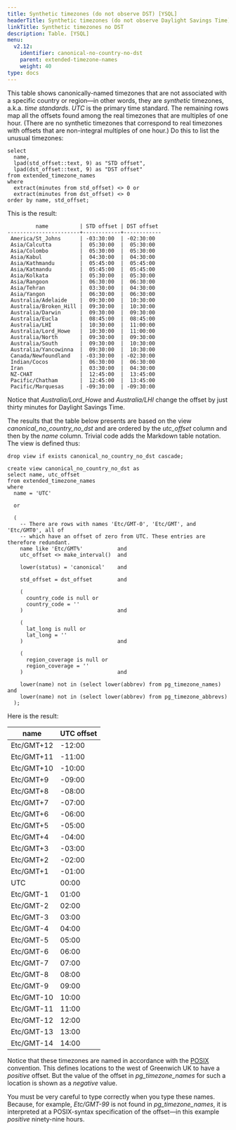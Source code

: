 ```yaml
---
title: Synthetic timezones (do not observe DST) [YSQL]
headerTitle: Synthetic timezones (do not observe Daylight Savings Time)
linkTitle: Synthetic timezones no DST
description: Table. [YSQL]
menu:
  v2.12:
    identifier: canonical-no-country-no-dst
    parent: extended-timezone-names
    weight: 40
type: docs
---
```


This table shows canonically-named timezones that are not associated with a specific country or region—in other words, they are _synthetic_ timezones, a.k.a. _time standards_. _UTC_ is the primary time standard. The remaining rows map all the offsets found among the real timezones that are multiples of one hour. (There are no synthetic timezones that correspond to real timezones with offsets that are non-integral multiples of one hour.) Do this to list the unusual timezones:

```plpgsql
select
  name,
  lpad(std_offset::text, 9) as "STD offset",
  lpad(dst_offset::text, 9) as "DST offset"
from extended_timezone_names
where
  extract(minutes from std_offset) <> 0 or
  extract(minutes from dst_offset) <> 0
order by name, std_offset;
```

This is the result:

```output
         name          | STD offset | DST offset
-----------------------+------------+------------
 America/St_Johns      | -03:30:00  | -02:30:00
 Asia/Calcutta         |  05:30:00  |  05:30:00
 Asia/Colombo          |  05:30:00  |  05:30:00
 Asia/Kabul            |  04:30:00  |  04:30:00
 Asia/Kathmandu        |  05:45:00  |  05:45:00
 Asia/Katmandu         |  05:45:00  |  05:45:00
 Asia/Kolkata          |  05:30:00  |  05:30:00
 Asia/Rangoon          |  06:30:00  |  06:30:00
 Asia/Tehran           |  03:30:00  |  04:30:00
 Asia/Yangon           |  06:30:00  |  06:30:00
 Australia/Adelaide    |  09:30:00  |  10:30:00
 Australia/Broken_Hill |  09:30:00  |  10:30:00
 Australia/Darwin      |  09:30:00  |  09:30:00
 Australia/Eucla       |  08:45:00  |  08:45:00
 Australia/LHI         |  10:30:00  |  11:00:00
 Australia/Lord_Howe   |  10:30:00  |  11:00:00
 Australia/North       |  09:30:00  |  09:30:00
 Australia/South       |  09:30:00  |  10:30:00
 Australia/Yancowinna  |  09:30:00  |  10:30:00
 Canada/Newfoundland   | -03:30:00  | -02:30:00
 Indian/Cocos          |  06:30:00  |  06:30:00
 Iran                  |  03:30:00  |  04:30:00
 NZ-CHAT               |  12:45:00  |  13:45:00
 Pacific/Chatham       |  12:45:00  |  13:45:00
 Pacific/Marquesas     | -09:30:00  | -09:30:00
```

Notice that _Australia/Lord_Howe_ and _Australia/LHI_ change the offset by just thirty minutes for Daylight Savings Time.

The results that the table below presents are based on the view _canonical_no_country_no_dst_ and are ordered by the _utc_offset_ column and then by the _name_ column. Trivial code adds the Markdown table notation. The view is defined thus:

```plpgsql
drop view if exists canonical_no_country_no_dst cascade;

create view canonical_no_country_no_dst as
select name, utc_offset
from extended_timezone_names
where
  name = 'UTC'

  or

  (
    -- There are rows with names 'Etc/GMT-0', 'Etc/GMT', and 'Etc/GMT0', all of
    -- which have an offset of zero from UTC. These entries are therefore redundant.
    name like 'Etc/GMT%'           and
    utc_offset <> make_interval()  and

    lower(status) = 'canonical'    and

    std_offset = dst_offset        and

    (
      country_code is null or
      country_code = ''
    )                              and

    (
      lat_long is null or
      lat_long = ''
    )                              and

    (
      region_coverage is null or
      region_coverage = ''
    )                              and

    lower(name) not in (select lower(abbrev) from pg_timezone_names) and
    lower(name) not in (select lower(abbrev) from pg_timezone_abbrevs)
  );
```

Here is the result:

| name                             | UTC offset |
| ----                             | ---------- |
| Etc/GMT+12                       | -12:00     |
| Etc/GMT+11                       | -11:00     |
| Etc/GMT+10                       | -10:00     |
| Etc/GMT+9                        | -09:00     |
| Etc/GMT+8                        | -08:00     |
| Etc/GMT+7                        | -07:00     |
| Etc/GMT+6                        | -06:00     |
| Etc/GMT+5                        | -05:00     |
| Etc/GMT+4                        | -04:00     |
| Etc/GMT+3                        | -03:00     |
| Etc/GMT+2                        | -02:00     |
| Etc/GMT+1                        | -01:00     |
| UTC                              |  00:00     |
| Etc/GMT-1                        |  01:00     |
| Etc/GMT-2                        |  02:00     |
| Etc/GMT-3                        |  03:00     |
| Etc/GMT-4                        |  04:00     |
| Etc/GMT-5                        |  05:00     |
| Etc/GMT-6                        |  06:00     |
| Etc/GMT-7                        |  07:00     |
| Etc/GMT-8                        |  08:00     |
| Etc/GMT-9                        |  09:00     |
| Etc/GMT-10                       |  10:00     |
| Etc/GMT-11                       |  11:00     |
| Etc/GMT-12                       |  12:00     |
| Etc/GMT-13                       |  13:00     |
| Etc/GMT-14                       |  14:00     |

Notice that these timezones are named in accordance with the [POSIX](https://www.postgresql.org/docs/11/datetime-posix-timezone-specs.html) convention. This defines locations to the west of Greenwich UK to have a _positive_ offset. But the value of the offset in _pg_timezone_names_ for such a location is shown as a _negative_ value.

You must be very careful to type correctly when you type these names. Because, for example, _Etc/GMT-99_ is not found in _pg_timezone_names_, it is interpreted at a POSIX-syntax specification of the offset—in this example _positive_ ninety-nine hours.
